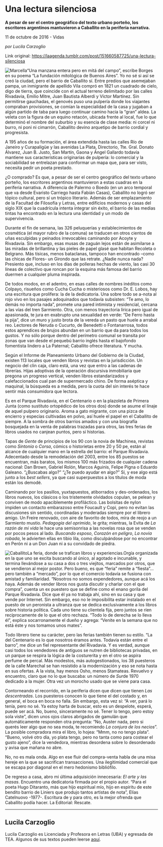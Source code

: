 # Una lectura silenciosa

**A pesar de ser el centro geográfico del texto
urbano porteño, los escritores argentinos mantuvieron a Caballito en la periferia narrativa.**

11 de octubre de 2016 - Vidas

_por Lucila
Carzoglio_

Link original: https://laagenda.tumblr.com/post/151660587725/una-lectura-silenciosa

![Marcella](https://64.media.tumblr.com/a6b06339b17d50846cf1867b1470167c/tumblr_inline_pjzt0xZOUX1t6q87u_500.jpg)“Una
manzana entera pero en mitá del campo”, escribe Borges en su poema
“La fundación mitológica de Buenos Aires”. Yo no sé si así se
creó la ciudad, pero el barrio de Caballito sí. Entre predios que
asemejaban pampa, un inmigrante de apellido Vila compró en 1821 un
cuadrado de cielo, digo de tierra, que coincide con el actual terreno
delimitado por las calles Rivadavia, Emilio Mitre, Juan Bautista
Alberdi y Víctor Martínez. Sin permitirse gauchadas, el genovés
puso una pulpería donde los viajantes compraban provisiones, se
comían la especialidad de la casa y jugaban a algún partido de taba
para luego continuar camino hacia la “gran” aldea. La veleta con
la figura de un equino retacón, ubicada frente al local, fue lo que
determinó el nombre del suburbio y su esencia de clase media: ni
corcel ni burro, ni poni ni cimarrón, Caballito devino arquetipo de
barrio cordial y progresista. 


A
195 años de su formación, el área extendida hasta las calles Río
de Janeiro y Curapaligüe y las  avenidas La Plata, Directorio, Tte.
Gral. Donato Álvarez, Juan B. Justo, San Martín, Gaona y Ángel
Gallardo todavía mantiene sus características originarias de
pulpería: lo comercial y la sociabilidad se entrelazan para
conformar un mapa que, para ser visto, necesita pedir un poeta
prestado. 


¿O
comprado? Es que, a pesar de ser el centro geográfico del texto
urbano porteño, los escritores argentinos mantuvieron a estas
cuadras en la periferia narrativa. A diferencia de Palermo o Boedo
(en un arco temporal que va desde Evaristo Carriego hasta Fabián
Casas), Caballito no logró ser tópico cultural, pero sí un trópico
literario. Además de ser emplazamiento de la Facultad de Filosofía
y Letras, entre edificios modernos y casas del siglo XIX que la
cuadrícula intenta integrar sin éxito, el barrio de las medias
tintas ha encontrado en la lectura una identidad y un modo de
supervivencia. 


Durante
el fin de semana, las 326 peluquerías
y establecimientos de cosmética (el mayor rubro de la comuna) se
traducen en otros cientos de uñas esculpidas y peinados irrevocables
caminando por Acoyte y Rivadavia. Sin embargo, esas musas de zaguán
lejos están de asimilarse a las miradas de brillantina y las pieles
de papel glasé que habitan Recoleta o Belgrano. Más tísicas, menos
bataclanas, tampoco han encontrado –como las chicas de Flores- un
Girondo que las retrate. ¿Nadie nunca nada? Presiento que, incluso
en los días de polleras hechas de viento, las casi 30 líneas de
colectivo que roncan por la esquina más famosa del barrio duermen a
cualquier pluma inspirada. 


De
todos modos, en el adentro, en esas calles de nombres inéditos como
Colpayo, risueños como Cucha Cucha o misteriosos como Dr. E. Lobos,
hay una escritura que prolifera: la de la dedicatoria. Una sobre todo
se a-nota al rojo vivo en los pasajes adoquinados que todavía
subsisten: “Te amo, lo demás no importa nada”, promete una pared
intimista y residencial, cercana a las vías del tren Sarmiento.
Otra, con menos trayectoria lírica pero igual de apasionada, te jura
en exabrupto una sexualidad en verde: “De Ferro hasta la pija”,
dice un muro y justo brota de la vereda un pasto que huele a arrabal
reo. Lectores de Neruda o Cucurto, de Benedetti o Fontanarrosa, todos
estos aprendices de brujos abundan en un barrio que da para todos los
gustos. Y no sólo porque dentro del perímetro comunal se transita
por zonas que van desde el pequebú barrio inglés hasta el bajofondo
fomentista lindero a La Paternal; Caballito ofrece literatura. Y
mucha. 


Según
el Informe de Planeamiento Urbano del Gobierno de la Ciudad, existen
113 locales que venden libros y revistas en la jurisdicción. Un
negocio del
clin caja, claro está, una vez que entro a las cadenas de librerías.
Hijas adoptivas de la operación discursiva inmobiliaria que pregona
un progreso vertical, venden libros estandarizados y calefaccionados
cual pan de supermercado chino. De forma aséptica y maquinal, la
búsqueda es a medida, pero la cuota del sin interés te hace sentir
más consumidora que lectora.

Es
en el Parque Rivadavia, en el Centenario o en la plazoleta de Primera
Junta (como sustituto ortopédico de los otros dos) donde se asume el
linaje de aquel pulpero originario. Aroma a gato migrante, con una
pizca de encierro y especias cultivadas en polvo, así huele el papel
en el Caballito de siempre. A la sombra de otros barrios amados y con
una biografía bosquejada en la venta de palabras trazadas para
otros, las tres ferias de libros usados no canjean puntos, pero sí
historias.  


Tapas
de
*Gente*
de principios de los 90 con la novia de Machinea, revistas como
*Sintonía*
o *Corsa*,
cómics o historietas entre 20 y 50 pe, están al alcance de
cualquier mano en la estrella del barrio: el Parque Rivadavia.
Adecentado desde la remodelación del 2003, entre los 85 puestos se
encuentran, más baratos, los mismos 100 más frizados de cualquier
cadena nacional: Dan Brown, Gabriel Rolón, Marcos Aguinis, Felipe
Pigna o Eduardo Galeano. “¿Buscabas algo?” “¿Te puedo ayudar
en algo?” Sí, y ese algo está junto a los *best
sellers*,
ya que casi superpuestos a los títulos de moda están los demodé. 


Caminando
por los pasillos, yuxtapuestos, atiborrados y des-ordenados, los
libros nuevos, los clásicos o los tristemente olvidados copulan, se
pelean y conviven de modo apaciblemente profiláctico. Las bolsitas
de nylon impiden un contacto embarazoso entre Foucault y Copi, pero
no evitan las discusiones sin sentido, coordinadas y moderadas
siempre por el librero amigo. Un Freire renovado, con aire de
favorito de todos, mira de reojo a un Sarmiento mustio. *Pedagogía
del oprimido*,
le grita; mientras, la Evita de *La
razón de mi vida*
le hace una semisonrisa a las novelas rosa que se venden por pocos
pesos al lado. *Buscando
esposo*,
*Corazón
en peligro*,
*La
novia robada*,
le advierten ellas en tibio lila, como disculpándose por no
encontrar en Perón ni a un Don Juan ni a su convidado de piedra.    
 


![Caballito](https://64.media.tumblr.com/24424dd53922f3f2b0868cce87934b68/tumblr_inline_pjzt0y4fAR1t6q87u_500.png)La feria, donde se trafican libros y experiencias.Orgía
organizada en la que uno se excita buscando al único, al agotado e
incunable, y termina llevándose a su casa a dos o tres viejitos,
marcados por otros, que se vendieron al mejor postor. Pero bueno, es
que “feria” remite a “fiesta”… pero también a “mercado”,
por lo que el comercio todavía se fusiona con amistad y
familiaridad. “Nosotros no somos expendedores, aunque acá los
haya. Además de vender libros nos gusta discutir y charlar con el
que compra”, cuenta un ex puestero que se define como el enano
gorila del Parque Rivadavia. Dice que él ya no trabaja ahí, sino en
su casa y que vende por Internet. Sin embargo, eso no le imposibilita
estar instalado en el puesto de un peronista a ultranza que se dedica
exclusivamente a los libros sobre historia política. Cada uno tiene
su clientela fija, pero juntos se ríen recíprocamente de lo que el
otro rechaza. “Todo lo de derecha se lo lleva él”, explica
socarronamente el dueño y agrega: “Venite en la semana que no está
éste y nos tomamos unos mates”. 


Todo
librero tiene su carácter, pero las ferias también tienen su
estilo. “La del Centenario es lo que nosotros éramos antes.
Todavía están entre el barro”, me dice un fiel representante del
Rivadavia. Y es verdad, aunque casi todos los vendedores de antiguos
se nutren de bibliotecas privadas, en un parque se respira la lógica
de la costurerita  y en el otro se aspira perfume de percal. Más
modestos, más autogestionados, los 38 puesteros de la calle Marechal
se han resistido a la modernización y eso se nota hasta en sus
ofertas. A la vista, hay menos Osho,
menos Stamateas.
Revuelvo y encuentro, claro que no lo que buscaba: un número de *Sur*de
1970 dedicado a la mujer. Otra vez un morocho usado que se viene para
casa.

Contorneando
el recorrido, en la periferia dicen que dicen que tienen *Las
descentradas*.
Los puesteros conocen lo que tiene el del costado y, en general, el
boca en boca no falla. Sin embargo, esta vez sí: “A ver, pará lo
tenía, pero no sé. Ya estoy harta de buscar, esto es un despelote,
esperá, puede ser acá. No, bueno, sinceramente no sé. Tener lo
tengo, pero estoy sola viste”, dicen unos ojos claros abrigados de
gamulán que automáticamente responden otra pregunta: “No, Auster
nada, pero si querés leer algo que no sea moda, te recomiendo *La
conjura de los necios*”.
La posible compradora mira el libro, lo hojea: “Mmm, no no tengo
plata”. “Bueno, volvé otro día, yo plata tengo, pero no tanta
como para costear el gusto ajeno”, dice la vendedora, mientras
desordena sobre lo desordenado y avisa que mañana no abre. 


No,
no es mala onda. Algo en ese fluir del compra-venta habla de una misa
hereje en la que se sacrifican transacciones. Una ilegitimidad
comercial que se escapa por diagonal en el mero hedonismo bibliófilo.
 


De
regreso a casa, abro mi última adquisición innecesaria: *El
arte y las masas*.
Encuentro una dedicatoria firmada por el propio autor. “Para el
poeta Hugo Ditaranto, más que hijo espiritual mío, hijo en espíritu
de este bendito barrio de Liniers que produjo tantos artistas de
nota”, Elías Catelnuovo -1977-. Escritura de y para otro, es la
mejor ofrenda que Caballito podía hacer. La Editorial: Rescate. 




---

 Lucila
Carzoglio
-----------------

 Lucila
Carzoglio es Licenciada y Profesora en Letras (UBA) y egresada de TEA. Algunos de sus textos pueden leerse [aquí](http://www.sritacarrusel.blogspot.com.ar/). 

